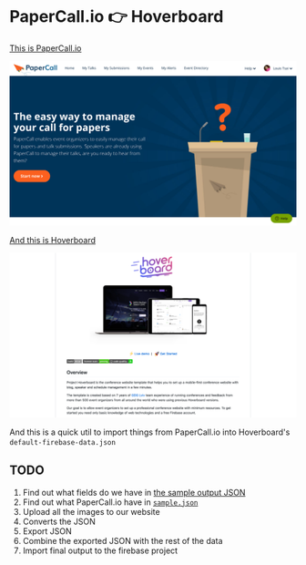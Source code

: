 # PaperCall.io 👉 Hoverboard

[This is PaperCall.io](https://www.papercall.io/)

![Homepage of PaperCall.io][paperCall]

[And this is Hoverboard](https://github.com/gdg-x/hoverboard)

![README of Hoverboard][hoverboard]

And this is a quick util to import things from PaperCall.io into Hoverboard's `default-firebase-data.json`

[paperCall]: paperCall.png "Homepage of PaperCall.io"
[hoverboard]: hoverboard.png "README of Hoverboard"

## TODO

1. Find out what fields do we have in [the sample output JSON](https://github.com/gdg-x/hoverboard/blob/master/docs/default-firebase-data.json#L680)
1. Find out what PaperCall.io have in [`sample.json`](sample.json)
1. Upload all the images to our website
1. Converts the JSON
1. Export JSON
1. Combine the exported JSON with the rest of the data
1. Import final output to the firebase project